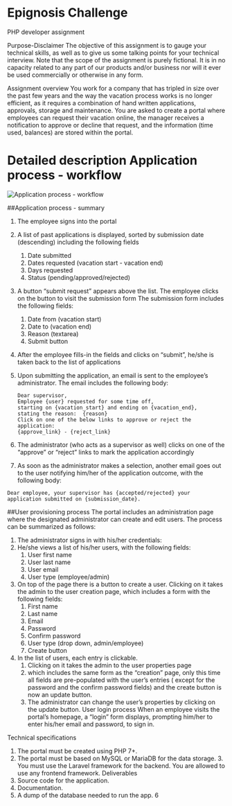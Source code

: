 # Epignosis Challenge

PHP developer assignment

Purpose-Disclaimer The objective of this assignment is to gauge your technical skills, as well as to give us some
talking points for your technical interview. Note that the scope of the assignment is purely fictional. It is in no
capacity related to any part of our products and/or business nor will it ever be used commercially or otherwise in any
form.

Assignment overview You work for a company that has tripled in size over the past few years and the way the
vacation process works is no longer efficient, as it requires a combination of hand written applications, approvals,
storage and maintenance. You are asked to create a portal where employees can request their vacation online, the manager
receives a notification to approve or decline that request, and the information (time used, balances) are stored within
the portal.

# Detailed description Application process - workflow
![Application process - workflow](./flow.png "Application process - workflow")



##Application process - summary

1. The employee signs into the portal

2. A list of past applications is displayed, sorted by submission date (descending) including the following fields
    1. Date submitted
    2. Dates requested (vacation start - vacation end)
    3. Days requested
    4. Status (pending/approved/rejected)

3. A button “submit request” appears above the list. The employee clicks on the button to visit the submission form The submission form includes the following fields:
    1. Date from (vacation start)
    2. Date to (vacation end)
    3. Reason (textarea)
    4. Submit button
4. After the employee fills-in the fields and clicks on “submit”, he/she is taken back to the list of applications
5. Upon submitting the application, an email is sent to the employee’s administrator. The email includes the following
   body:
   ```
   Dear supervisor,
   Employee {user} requested for some time off,
   starting on {vacation_start} and ending on {vacation_end},
   stating the reason:  {reason}
   Click on one of the below links to approve or reject the application:
   {approve_link} - {reject_link}
   ```
6. The administrator (who acts as a supervisor as well) clicks on one of the “approve” or “reject” links to mark the
   application accordingly
7. As soon as the administrator makes a selection, another email goes out to the user notifying him/her of the
   application outcome, with the following body:
```
Dear employee, your supervisor has {accepted/rejected} your application submitted on {submission_date}.
```


##User provisioning process
The portal includes an administration page where the designated administrator can create and
edit users. The process can be summarized as follows:

1. The administrator signs in with his/her credentials:
2.  He/she views a list of his/her users, with the following fields:
    1. User first name
    2. User last name
    3. User email
    4. User type (employee/admin)
3. On top of the page there is a button to create a user. Clicking on it takes the admin to the user creation page,
   which includes a form with the following fields:
    1. First name
    2. Last name
    3. Email
    4. Password
    5. Confirm password
    6. User type (drop down, admin/employee)
    7. Create button
4. In the list of users, each entry is clickable.
    1. Clicking on it takes the admin to the user properties page
    2. which includes the same form as the “creation” page, only this time all fields are pre-populated with the user’s entries (
       except for the password and the confirm password fields) and the create button is now an update button.
    3. The administrator can change the user’s properties by clicking on the update button. User login process When an employee
       visits the portal’s homepage, a “login” form displays, prompting him/her to enter his/her email and password, to sign
       in.

Technical specifications

1. The portal must be created using PHP 7+.
2. The portal must be based on MySQL or MariaDB for the data storage. 3. You must use the Laravel framework for the
   backend. You are allowed to use any frontend framework. Deliverables
1. Source code for the application.
2. Documentation.
3. A dump of the database needed to run the app. 6
